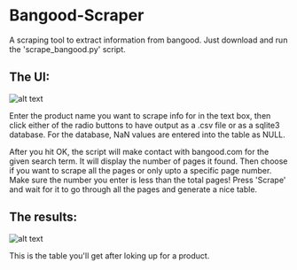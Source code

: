 # Bangood-Scraper
A scraping tool to extract information from bangood. Just download and run the 'scrape_bangood.py' script.

## The UI:
![alt text](https://i.imgur.com/69vXoWI.png)

 Enter the product name you want to scrape info for in the text box, then click either of the radio buttons to have output as a .csv file or as a sqlite3 database.
 For the database, NaN values are entered into the table as NULL.
 
 After you hit OK, the script will make contact with bangood.com for the given search term. It will display the number of pages it found. Then choose if you want to scrape all the pages or only upto a specific page number. 
 Make sure the number you enter is less than the total pages!
 Press 'Scrape' and wait for it to go through all the pages and generate a nice table.
 

## The results:
 ![alt text](https://i.imgur.com/ZrJCUpI.png)

This is the table you'll get after loking up for a product.
